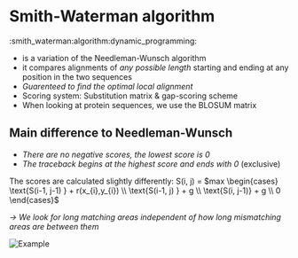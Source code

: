 # Smith-Waterman algorithm
:smith_waterman:algorithm:dynamic_programming:

* is a variation of the Needleman-Wunsch algorithm
* it compares alignments of *any possible length* starting and ending at any position in the two sequences
* *Guarenteed to find the optimal local alignment*
* Scoring system: Substitution matrix & gap-scoring scheme
* When looking at protein sequences, we use the BLOSUM matrix

## Main difference to Needleman-Wunsch
- *There are no negative scores, the lowest score is 0*
- *The traceback begins at the highest score and ends with 0* (exclusive)

The scores are calculated slightly differently: S(i, j) = $max \begin{cases} \text{S(i-1, j-1) } + r(x_{i},y_{i})  \\ \text{S(i-1, j) } + g \\ \text{S(i, j-1)} + g \\ 0 \end{cases}$

*→  We look for long matching areas independent of how long mismatching areas are between them*

![Example](/home/malte/01_Documents/vimwiki/Assets/Bioinformatik/Smith_1.png)

